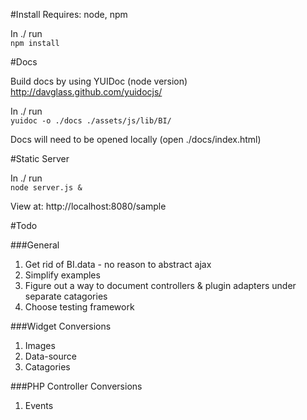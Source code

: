 #Install
Requires: node, npm

In ./ run  
	`npm install`

#Docs

Build docs by using YUIDoc (node version)
	http://davglass.github.com/yuidocjs/

In ./ run  
  `yuidoc -o ./docs ./assets/js/lib/BI/`

Docs will need to be opened locally (open ./docs/index.html)


#Static Server

In ./ run  
  `node server.js &`

View at: http://localhost:8080/sample


#Todo

###General
1.  Get rid of BI.data - no reason to abstract ajax
2.  Simplify examples
3.  Figure out a way to document controllers & plugin adapters under separate catagories
4.  Choose testing framework

###Widget Conversions
1.  Images
2.  Data-source 
3.  Catagories


###PHP Controller Conversions
1. Events